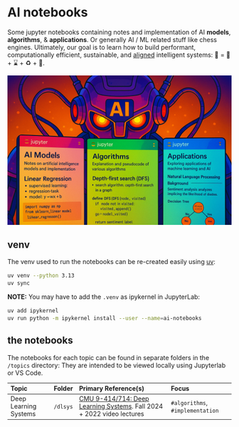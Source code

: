 # AI notebooks

Some jupyter notebooks containing notes and implementation of AI **models**, **algorithms**, & **applications**. Or generally AI / ML related stuff like chess engines. Ultimately, our goal is to learn how to build performant, computationally efficient, sustainable, and [aligned](https://en.wikipedia.org/wiki/AI_alignment) intelligent systems: 🤖 = 🧠 + ⌛ + ♻️ + 🚃.

<img src="./ai.png">

## venv

The venv used to run the notebooks can be re-created easily using [uv](https://docs.astral.sh/uv/getting-started/installation/):

```bash
uv venv --python 3.13
uv sync
```

**NOTE:** You may have to add the `.venv` as ipykernel in JupyterLab:
```bash
uv add ipykernel
uv run python -m ipykernel install --user --name=ai-notebooks
```


## the notebooks

The notebooks for each topic can be found in separate folders in the `/topics` directory:
They are intended to be viewed locally using Jupyterlab or VS Code.

| **Topic** | **Folder** | **Primary Reference(s)** | **Focus** |
| :-- | :-- | :-- | :-- |
| Deep Learning Systems | `/dlsys` | [CMU 9-414/714: Deep Learning Systems](https://dlsyscourse.org/lectures/). Fall 2024 + 2022 video lectures | `#algorithms`, `#implementation` |
